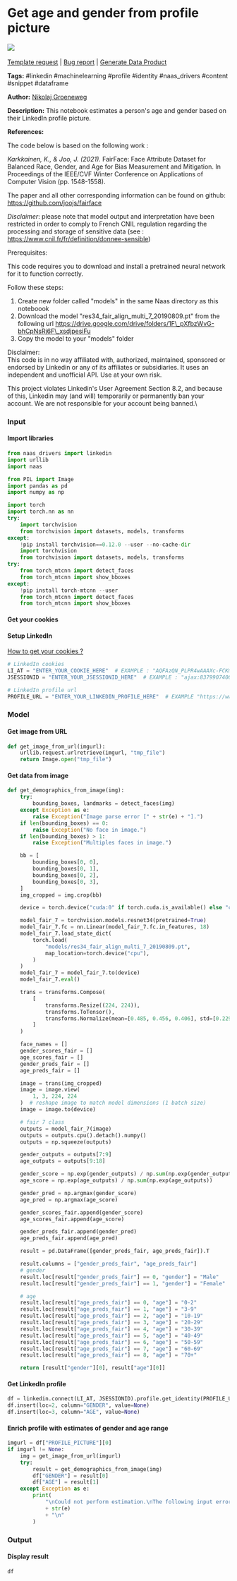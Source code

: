 # Get age and gender from profile picture

[![](https://naasai-public.s3.eu-west-3.amazonaws.com/Open\_in\_Naas\_Lab.svg)](https://app.naas.ai/user-redirect/naas/downloader?url=https://raw.githubusercontent.com/jupyter-naas/awesome-notebooks/master/LinkedIn/LinkedIn\_Get\_age\_and\_gender\_from\_profile\_picture.ipynb)\
\
[Template request](https://github.com/jupyter-naas/awesome-notebooks/issues/new?assignees=\&labels=\&template=template-request.md\&title=Tool+-+Action+of+the+notebook+) | [Bug report](https://github.com/jupyter-naas/awesome-notebooks/issues/new?assignees=\&labels=bug\&template=bug\_report.md\&title=LinkedIn+-+Get+age+and+gender+from+profile+picture:+Error+short+description) | [Generate Data Product](https://app.naas.ai/user-redirect/naas/downloader?url=https://raw.githubusercontent.com/jupyter-naas/awesome-notebooks/master/Naas/Naas\_Start\_data\_product.ipynb)

**Tags:** #linkedin #machinelearning #profile #identity #naas\_drivers #content #snippet #dataframe

**Author:** [Nikolaj Groeneweg](https://www.linkedin.com/in/njgroene/)

**Description:** This notebook estimates a person's age and gender based on their LinkedIn profile picture.

**References:**

The code below is based on the following work :

_Karkkainen, K., & Joo, J. (2021)._ FairFace: Face Attribute Dataset for Balanced Race, Gender, and Age for Bias Measurement and Mitigation. In Proceedings of the IEEE/CVF Winter Conference on Applications of Computer Vision (pp. 1548-1558).

The paper and all other corresponding information can be found on github: https://github.com/joojs/fairface

_Disclaimer_: please note that model output and interpretation have been restricted in order to comply to French CNIL regulation regarding the processing and storage of sensitive data (see : https://www.cnil.fr/fr/definition/donnee-sensible)

Prerequisites:

This code requires you to download and install a pretrained neural network for it to function correctly.

Follow these steps:

1. Create new folder called "models" in the same Naas directory as this noteboook
2. Download the model "res34\_fair\_align\_multi\_7\_20190809.pt" from the following url https://drive.google.com/drive/folders/1F\_pXfbzWvG-bhCpNsRj6F\_xsdjpesiFu
3. Copy the model to your "models" folder

Disclaimer:\
This code is in no way affiliated with, authorized, maintained, sponsored or endorsed by Linkedin or any of its affiliates or subsidiaries. It uses an independent and unofficial API. Use at your own risk.

This project violates Linkedin's User Agreement Section 8.2, and because of this, Linkedin may (and will) temporarily or permanently ban your account. We are not responsible for your account being banned.\


### Input

#### Import libraries

```python
from naas_drivers import linkedin
import urllib 
import naas

from PIL import Image
import pandas as pd
import numpy as np

import torch
import torch.nn as nn
try:
    import torchvision
    from torchvision import datasets, models, transforms
except:
    !pip install torchvision==0.12.0 --user --no-cache-dir
    import torchvision
    from torchvision import datasets, models, transforms
try:
    from torch_mtcnn import detect_faces
    from torch_mtcnn import show_bboxes
except:
    !pip install torch-mtcnn --user
    from torch_mtcnn import detect_faces
    from torch_mtcnn import show_bboxes
```

#### Get your cookies

#### Setup LinkedIn

[How to get your cookies ?](https://www.notion.so/LinkedIn-driver-Get-your-cookies-d20a8e7e508e42af8a5b52e33f3dba75)

```python
# LinkedIn cookies
LI_AT = "ENTER_YOUR_COOKIE_HERE"  # EXAMPLE : "AQFAzQN_PLPR4wAAAXc-FCKmgiMit5FLdY1af3-2"
JSESSIONID = "ENTER_YOUR_JSESSIONID_HERE"  # EXAMPLE : "ajax:8379907400220387585"

# LinkedIn profile url
PROFILE_URL = "ENTER_YOUR_LINKEDIN_PROFILE_HERE"  # EXAMPLE "https://www.linkedin.com/in/myprofile/"
```

### Model

#### Get image from URL

```python
def get_image_from_url(imgurl):
    urllib.request.urlretrieve(imgurl, "tmp_file")
    return Image.open("tmp_file")
```

#### Get data from image

```python
def get_demographics_from_image(img):
    try:
        bounding_boxes, landmarks = detect_faces(img)
    except Exception as e:
        raise Exception("Image parse error [" + str(e) + "].")
    if len(bounding_boxes) == 0:
        raise Exception("No face in image.")
    if len(bounding_boxes) > 1:
        raise Exception("Multiples faces in image.")

    bb = [
        bounding_boxes[0, 0],
        bounding_boxes[0, 1],
        bounding_boxes[0, 2],
        bounding_boxes[0, 3],
    ]
    img_cropped = img.crop(bb)

    device = torch.device("cuda:0" if torch.cuda.is_available() else "cpu")

    model_fair_7 = torchvision.models.resnet34(pretrained=True)
    model_fair_7.fc = nn.Linear(model_fair_7.fc.in_features, 18)
    model_fair_7.load_state_dict(
        torch.load(
            "models/res34_fair_align_multi_7_20190809.pt",
            map_location=torch.device("cpu"),
        )
    )
    model_fair_7 = model_fair_7.to(device)
    model_fair_7.eval()

    trans = transforms.Compose(
        [
            transforms.Resize((224, 224)),
            transforms.ToTensor(),
            transforms.Normalize(mean=[0.485, 0.456, 0.406], std=[0.229, 0.224, 0.225]),
        ]
    )

    face_names = []
    gender_scores_fair = []
    age_scores_fair = []
    gender_preds_fair = []
    age_preds_fair = []

    image = trans(img_cropped)
    image = image.view(
        1, 3, 224, 224
    )  # reshape image to match model dimensions (1 batch size)
    image = image.to(device)

    # fair 7 class
    outputs = model_fair_7(image)
    outputs = outputs.cpu().detach().numpy()
    outputs = np.squeeze(outputs)

    gender_outputs = outputs[7:9]
    age_outputs = outputs[9:18]

    gender_score = np.exp(gender_outputs) / np.sum(np.exp(gender_outputs))
    age_score = np.exp(age_outputs) / np.sum(np.exp(age_outputs))

    gender_pred = np.argmax(gender_score)
    age_pred = np.argmax(age_score)

    gender_scores_fair.append(gender_score)
    age_scores_fair.append(age_score)

    gender_preds_fair.append(gender_pred)
    age_preds_fair.append(age_pred)

    result = pd.DataFrame([gender_preds_fair, age_preds_fair]).T

    result.columns = ["gender_preds_fair", "age_preds_fair"]
    # gender
    result.loc[result["gender_preds_fair"] == 0, "gender"] = "Male"
    result.loc[result["gender_preds_fair"] == 1, "gender"] = "Female"

    # age
    result.loc[result["age_preds_fair"] == 0, "age"] = "0-2"
    result.loc[result["age_preds_fair"] == 1, "age"] = "3-9"
    result.loc[result["age_preds_fair"] == 2, "age"] = "10-19"
    result.loc[result["age_preds_fair"] == 3, "age"] = "20-29"
    result.loc[result["age_preds_fair"] == 4, "age"] = "30-39"
    result.loc[result["age_preds_fair"] == 5, "age"] = "40-49"
    result.loc[result["age_preds_fair"] == 6, "age"] = "50-59"
    result.loc[result["age_preds_fair"] == 7, "age"] = "60-69"
    result.loc[result["age_preds_fair"] == 8, "age"] = "70+"

    return [result["gender"][0], result["age"][0]]
```

#### Get LinkedIn profile

```python
df = linkedin.connect(LI_AT, JSESSIONID).profile.get_identity(PROFILE_URL)
df.insert(loc=2, column="GENDER", value=None)
df.insert(loc=3, column="AGE", value=None)
```

#### Enrich profile with estimates of gender and age range

```python
imgurl = df["PROFILE_PICTURE"][0]
if imgurl != None:
    img = get_image_from_url(imgurl)
    try:
        result = get_demographics_from_image(img)
        df["GENDER"] = result[0]
        df["AGE"] = result[1]
    except Exception as e:
        print(
            "\nCould not perform estimation.\nThe following input error occured : "
            + str(e)
            + "\n"
        )
```

### Output

#### Display result

```python
df
```

```python
```
